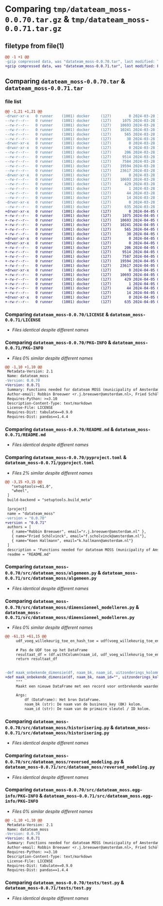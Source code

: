 # Comparing `tmp/datateam_moss-0.0.70.tar.gz` & `tmp/datateam_moss-0.0.71.tar.gz`

## filetype from file(1)

```diff
@@ -1 +1 @@
-gzip compressed data, was "datateam_moss-0.0.70.tar", last modified: Thu Mar 28 11:52:36 2024, max compression
+gzip compressed data, was "datateam_moss-0.0.71.tar", last modified: Fri Apr  5 07:44:47 2024, max compression
```

## Comparing `datateam_moss-0.0.70.tar` & `datateam_moss-0.0.71.tar`

### file list

```diff
@@ -1,21 +1,21 @@
-drwxr-xr-x   0 runner    (1001) docker     (127)        0 2024-03-28 11:52:36.002477 datateam_moss-0.0.70/
--rw-r--r--   0 runner    (1001) docker     (127)     1075 2024-03-28 11:52:32.000000 datateam_moss-0.0.70/LICENSE
--rw-r--r--   0 runner    (1001) docker     (127)    10693 2024-03-28 11:52:36.002477 datateam_moss-0.0.70/PKG-INFO
--rw-r--r--   0 runner    (1001) docker     (127)    10241 2024-03-28 11:52:32.000000 datateam_moss-0.0.70/README.md
--rw-r--r--   0 runner    (1001) docker     (127)      565 2024-03-28 11:52:32.000000 datateam_moss-0.0.70/pyproject.toml
--rw-r--r--   0 runner    (1001) docker     (127)       38 2024-03-28 11:52:36.002477 datateam_moss-0.0.70/setup.cfg
-drwxr-xr-x   0 runner    (1001) docker     (127)        0 2024-03-28 11:52:35.998477 datateam_moss-0.0.70/src/
-drwxr-xr-x   0 runner    (1001) docker     (127)        0 2024-03-28 11:52:36.002477 datateam_moss-0.0.70/src/datateam_moss/
--rw-r--r--   0 runner    (1001) docker     (127)      206 2024-03-28 11:52:32.000000 datateam_moss-0.0.70/src/datateam_moss/__init__.py
--rw-r--r--   0 runner    (1001) docker     (127)     9514 2024-03-28 11:52:32.000000 datateam_moss-0.0.70/src/datateam_moss/algemeen.py
--rw-r--r--   0 runner    (1001) docker     (127)     7584 2024-03-28 11:52:32.000000 datateam_moss-0.0.70/src/datateam_moss/dimensioneel_modelleren.py
--rw-r--r--   0 runner    (1001) docker     (127)    19594 2024-03-28 11:52:32.000000 datateam_moss-0.0.70/src/datateam_moss/historisering.py
--rw-r--r--   0 runner    (1001) docker     (127)    23617 2024-03-28 11:52:32.000000 datateam_moss-0.0.70/src/datateam_moss/reversed_modeling.py
-drwxr-xr-x   0 runner    (1001) docker     (127)        0 2024-03-28 11:52:36.002477 datateam_moss-0.0.70/src/datateam_moss.egg-info/
--rw-r--r--   0 runner    (1001) docker     (127)    10693 2024-03-28 11:52:35.000000 datateam_moss-0.0.70/src/datateam_moss.egg-info/PKG-INFO
--rw-r--r--   0 runner    (1001) docker     (127)      429 2024-03-28 11:52:35.000000 datateam_moss-0.0.70/src/datateam_moss.egg-info/SOURCES.txt
--rw-r--r--   0 runner    (1001) docker     (127)        1 2024-03-28 11:52:35.000000 datateam_moss-0.0.70/src/datateam_moss.egg-info/dependency_links.txt
--rw-r--r--   0 runner    (1001) docker     (127)       44 2024-03-28 11:52:35.000000 datateam_moss-0.0.70/src/datateam_moss.egg-info/requires.txt
--rw-r--r--   0 runner    (1001) docker     (127)       14 2024-03-28 11:52:35.000000 datateam_moss-0.0.70/src/datateam_moss.egg-info/top_level.txt
-drwxr-xr-x   0 runner    (1001) docker     (127)        0 2024-03-28 11:52:36.002477 datateam_moss-0.0.70/tests/
--rw-r--r--   0 runner    (1001) docker     (127)      635 2024-03-28 11:52:32.000000 datateam_moss-0.0.70/tests/test.py
+drwxr-xr-x   0 runner    (1001) docker     (127)        0 2024-04-05 07:44:47.666128 datateam_moss-0.0.71/
+-rw-r--r--   0 runner    (1001) docker     (127)     1075 2024-04-05 07:44:43.000000 datateam_moss-0.0.71/LICENSE
+-rw-r--r--   0 runner    (1001) docker     (127)    10693 2024-04-05 07:44:47.666128 datateam_moss-0.0.71/PKG-INFO
+-rw-r--r--   0 runner    (1001) docker     (127)    10241 2024-04-05 07:44:43.000000 datateam_moss-0.0.71/README.md
+-rw-r--r--   0 runner    (1001) docker     (127)      565 2024-04-05 07:44:43.000000 datateam_moss-0.0.71/pyproject.toml
+-rw-r--r--   0 runner    (1001) docker     (127)       38 2024-04-05 07:44:47.666128 datateam_moss-0.0.71/setup.cfg
+drwxr-xr-x   0 runner    (1001) docker     (127)        0 2024-04-05 07:44:47.666128 datateam_moss-0.0.71/src/
+drwxr-xr-x   0 runner    (1001) docker     (127)        0 2024-04-05 07:44:47.666128 datateam_moss-0.0.71/src/datateam_moss/
+-rw-r--r--   0 runner    (1001) docker     (127)      206 2024-04-05 07:44:43.000000 datateam_moss-0.0.71/src/datateam_moss/__init__.py
+-rw-r--r--   0 runner    (1001) docker     (127)     9514 2024-04-05 07:44:43.000000 datateam_moss-0.0.71/src/datateam_moss/algemeen.py
+-rw-r--r--   0 runner    (1001) docker     (127)     7587 2024-04-05 07:44:43.000000 datateam_moss-0.0.71/src/datateam_moss/dimensioneel_modelleren.py
+-rw-r--r--   0 runner    (1001) docker     (127)    19594 2024-04-05 07:44:43.000000 datateam_moss-0.0.71/src/datateam_moss/historisering.py
+-rw-r--r--   0 runner    (1001) docker     (127)    23617 2024-04-05 07:44:43.000000 datateam_moss-0.0.71/src/datateam_moss/reversed_modeling.py
+drwxr-xr-x   0 runner    (1001) docker     (127)        0 2024-04-05 07:44:47.666128 datateam_moss-0.0.71/src/datateam_moss.egg-info/
+-rw-r--r--   0 runner    (1001) docker     (127)    10693 2024-04-05 07:44:47.000000 datateam_moss-0.0.71/src/datateam_moss.egg-info/PKG-INFO
+-rw-r--r--   0 runner    (1001) docker     (127)      429 2024-04-05 07:44:47.000000 datateam_moss-0.0.71/src/datateam_moss.egg-info/SOURCES.txt
+-rw-r--r--   0 runner    (1001) docker     (127)        1 2024-04-05 07:44:47.000000 datateam_moss-0.0.71/src/datateam_moss.egg-info/dependency_links.txt
+-rw-r--r--   0 runner    (1001) docker     (127)       44 2024-04-05 07:44:47.000000 datateam_moss-0.0.71/src/datateam_moss.egg-info/requires.txt
+-rw-r--r--   0 runner    (1001) docker     (127)       14 2024-04-05 07:44:47.000000 datateam_moss-0.0.71/src/datateam_moss.egg-info/top_level.txt
+drwxr-xr-x   0 runner    (1001) docker     (127)        0 2024-04-05 07:44:47.666128 datateam_moss-0.0.71/tests/
+-rw-r--r--   0 runner    (1001) docker     (127)      635 2024-04-05 07:44:43.000000 datateam_moss-0.0.71/tests/test.py
```

### Comparing `datateam_moss-0.0.70/LICENSE` & `datateam_moss-0.0.71/LICENSE`

 * *Files identical despite different names*

### Comparing `datateam_moss-0.0.70/PKG-INFO` & `datateam_moss-0.0.71/PKG-INFO`

 * *Files 0% similar despite different names*

```diff
@@ -1,10 +1,10 @@
 Metadata-Version: 2.1
 Name: datateam_moss
-Version: 0.0.70
+Version: 0.0.71
 Summary: Functions needed for datateam MOSS (municipality of Amsterdam)
 Author-email: Robbin Breeuwer <r.j.breeuwer@amsterdam.nl>, Fried Schölvinck <f.scholvinck@amsterdam.nl>, Koen Hallmann <k.hallmann@amsterdam.nl>
 Requires-Python: >=3.10
 Description-Content-Type: text/markdown
 License-File: LICENSE
 Requires-Dist: tabulate==0.9.0
 Requires-Dist: pandas==1.4.4
```

### Comparing `datateam_moss-0.0.70/README.md` & `datateam_moss-0.0.71/README.md`

 * *Files identical despite different names*

### Comparing `datateam_moss-0.0.70/pyproject.toml` & `datateam_moss-0.0.71/pyproject.toml`

 * *Files 2% similar despite different names*

```diff
@@ -3,15 +3,15 @@
   "setuptools>=61.0",
   "wheel",
 ]
 build-backend = "setuptools.build_meta"
 
 [project]
 name = "datateam_moss"
-version = "0.0.70"
+version = "0.0.71"
 authors = [
   { name="Robbin Breeuwer", email="r.j.breeuwer@amsterdam.nl" },
   { name="Fried Schölvinck", email="f.scholvinck@amsterdam.nl"},
   { name="Koen Hallmann", email="k.hallmann@amsterdam.nl"}
 ]
 description = "Functions needed for datateam MOSS (municipality of Amsterdam)"
 readme = "README.md"
```

### Comparing `datateam_moss-0.0.70/src/datateam_moss/algemeen.py` & `datateam_moss-0.0.71/src/datateam_moss/algemeen.py`

 * *Files identical despite different names*

### Comparing `datateam_moss-0.0.70/src/datateam_moss/dimensioneel_modelleren.py` & `datateam_moss-0.0.71/src/datateam_moss/dimensioneel_modelleren.py`

 * *Files 0% similar despite different names*

```diff
@@ -61,15 +61,15 @@
     udf_voeg_willekeurig_toe_en_hash_toe = udf(voeg_willekeurig_toe_en_hash_toe_udf, returnType=LongType())
     
     # Pas de UDF toe op het DataFrame
     resultaat_df = (df.withColumn(naam_id, udf_voeg_willekeurig_toe_en_hash_toe(col(business_key))))
     return resultaat_df
 
 
-def maak_onbekende_dimensie(df, naam_bk, naam_id, uitzonderings_kolommen=[]):
+def maak_onbekende_dimensie(df, naam_bk, naam_id="", uitzonderings_kolommen=[]):
     """
     Maakt een nieuwe DataFrame met een record voor ontbrekende waarden in een dimensietabel.
 
     Args:
         df (DataFrame): Het bron DataFrame.
         naam_bk (str): De naam van de business_key (BK) kolom.
         naam_id (str): De naam van de primaire sleutel / ID kolom.
```

### Comparing `datateam_moss-0.0.70/src/datateam_moss/historisering.py` & `datateam_moss-0.0.71/src/datateam_moss/historisering.py`

 * *Files identical despite different names*

### Comparing `datateam_moss-0.0.70/src/datateam_moss/reversed_modeling.py` & `datateam_moss-0.0.71/src/datateam_moss/reversed_modeling.py`

 * *Files identical despite different names*

### Comparing `datateam_moss-0.0.70/src/datateam_moss.egg-info/PKG-INFO` & `datateam_moss-0.0.71/src/datateam_moss.egg-info/PKG-INFO`

 * *Files 0% similar despite different names*

```diff
@@ -1,10 +1,10 @@
 Metadata-Version: 2.1
 Name: datateam_moss
-Version: 0.0.70
+Version: 0.0.71
 Summary: Functions needed for datateam MOSS (municipality of Amsterdam)
 Author-email: Robbin Breeuwer <r.j.breeuwer@amsterdam.nl>, Fried Schölvinck <f.scholvinck@amsterdam.nl>, Koen Hallmann <k.hallmann@amsterdam.nl>
 Requires-Python: >=3.10
 Description-Content-Type: text/markdown
 License-File: LICENSE
 Requires-Dist: tabulate==0.9.0
 Requires-Dist: pandas==1.4.4
```

### Comparing `datateam_moss-0.0.70/tests/test.py` & `datateam_moss-0.0.71/tests/test.py`

 * *Files identical despite different names*

